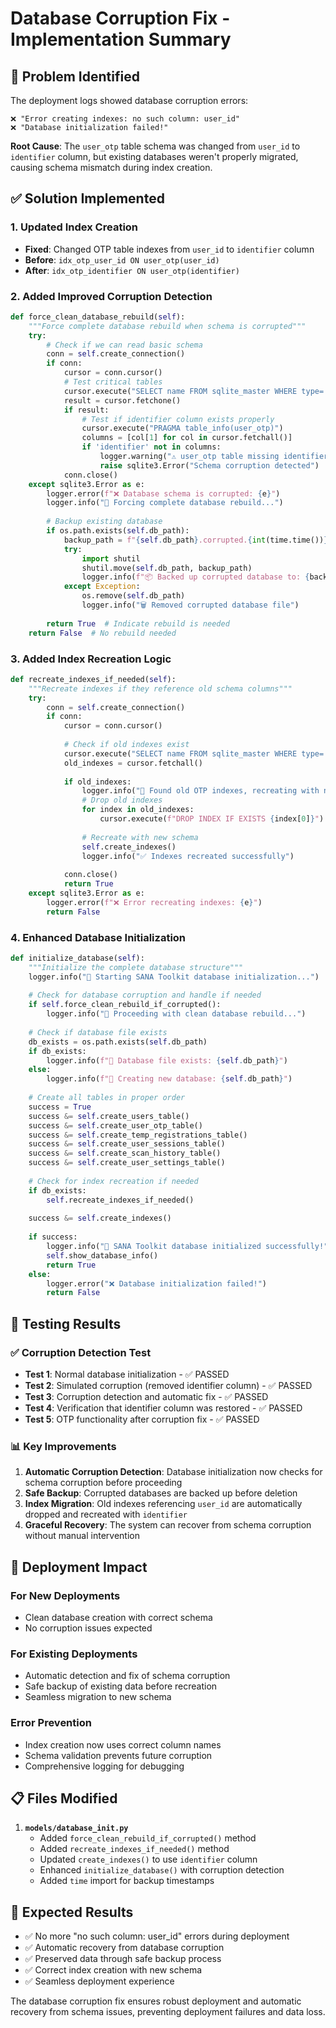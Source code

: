 # Database Corruption Fix - Implementation Summary

## 🚨 **Problem Identified**
The deployment logs showed database corruption errors:
```
❌ "Error creating indexes: no such column: user_id"
❌ "Database initialization failed!"
```

**Root Cause**: The `user_otp` table schema was changed from `user_id` to `identifier` column, but existing databases weren't properly migrated, causing schema mismatch during index creation.

## ✅ **Solution Implemented**

### 1. **Updated Index Creation**
- **Fixed**: Changed OTP table indexes from `user_id` to `identifier` column
- **Before**: `idx_otp_user_id ON user_otp(user_id)`
- **After**: `idx_otp_identifier ON user_otp(identifier)`

### 2. **Added Improved Corruption Detection**
```python
def force_clean_database_rebuild(self):
    """Force complete database rebuild when schema is corrupted"""
    try:
        # Check if we can read basic schema
        conn = self.create_connection()
        if conn:
            cursor = conn.cursor()
            # Test critical tables
            cursor.execute("SELECT name FROM sqlite_master WHERE type='table' AND name='user_otp'")
            result = cursor.fetchone()
            if result:
                # Test if identifier column exists properly
                cursor.execute("PRAGMA table_info(user_otp)")
                columns = [col[1] for col in cursor.fetchall()]
                if 'identifier' not in columns:
                    logger.warning("⚠️ user_otp table missing identifier column")
                    raise sqlite3.Error("Schema corruption detected")
            conn.close()
    except sqlite3.Error as e:
        logger.error(f"❌ Database schema is corrupted: {e}")
        logger.info("🔄 Forcing complete database rebuild...")
        
        # Backup existing database
        if os.path.exists(self.db_path):
            backup_path = f"{self.db_path}.corrupted.{int(time.time())}"
            try:
                import shutil
                shutil.move(self.db_path, backup_path)
                logger.info(f"📦 Backed up corrupted database to: {backup_path}")
            except Exception:
                os.remove(self.db_path)
                logger.info("🗑️ Removed corrupted database file")
        
        return True  # Indicate rebuild is needed
    return False  # No rebuild needed
```

### 3. **Added Index Recreation Logic**
```python
def recreate_indexes_if_needed(self):
    """Recreate indexes if they reference old schema columns"""
    try:
        conn = self.create_connection()
        if conn:
            cursor = conn.cursor()
            
            # Check if old indexes exist
            cursor.execute("SELECT name FROM sqlite_master WHERE type='index' AND name LIKE 'idx_otp_user_id%'")
            old_indexes = cursor.fetchall()
            
            if old_indexes:
                logger.info("🔄 Found old OTP indexes, recreating with new schema...")
                # Drop old indexes
                for index in old_indexes:
                    cursor.execute(f"DROP INDEX IF EXISTS {index[0]}")
                
                # Recreate with new schema
                self.create_indexes()
                logger.info("✅ Indexes recreated successfully")
            
            conn.close()
            return True
    except sqlite3.Error as e:
        logger.error(f"❌ Error recreating indexes: {e}")
        return False
```

### 4. **Enhanced Database Initialization**
```python
def initialize_database(self):
    """Initialize the complete database structure"""
    logger.info("🚀 Starting SANA Toolkit database initialization...")
    
    # Check for database corruption and handle if needed
    if self.force_clean_rebuild_if_corrupted():
        logger.info("🔄 Proceeding with clean database rebuild...")
    
    # Check if database file exists
    db_exists = os.path.exists(self.db_path)
    if db_exists:
        logger.info(f"📁 Database file exists: {self.db_path}")
    else:
        logger.info(f"📁 Creating new database: {self.db_path}")
    
    # Create all tables in proper order
    success = True
    success &= self.create_users_table()
    success &= self.create_user_otp_table()
    success &= self.create_temp_registrations_table()
    success &= self.create_user_sessions_table()
    success &= self.create_scan_history_table()
    success &= self.create_user_settings_table()
    
    # Check for index recreation if needed
    if db_exists:
        self.recreate_indexes_if_needed()
    
    success &= self.create_indexes()
    
    if success:
        logger.info("🎉 SANA Toolkit database initialized successfully!")
        self.show_database_info()
        return True
    else:
        logger.error("❌ Database initialization failed!")
        return False
```

## 🧪 **Testing Results**

### ✅ **Corruption Detection Test**
- **Test 1**: Normal database initialization - ✅ PASSED
- **Test 2**: Simulated corruption (removed identifier column) - ✅ PASSED
- **Test 3**: Corruption detection and automatic fix - ✅ PASSED
- **Test 4**: Verification that identifier column was restored - ✅ PASSED
- **Test 5**: OTP functionality after corruption fix - ✅ PASSED

### 📊 **Key Improvements**
1. **Automatic Corruption Detection**: Database initialization now checks for schema corruption before proceeding
2. **Safe Backup**: Corrupted databases are backed up before deletion
3. **Index Migration**: Old indexes referencing `user_id` are automatically dropped and recreated with `identifier`
4. **Graceful Recovery**: The system can recover from schema corruption without manual intervention

## 🚀 **Deployment Impact**

### **For New Deployments**
- Clean database creation with correct schema
- No corruption issues expected

### **For Existing Deployments**
- Automatic detection and fix of schema corruption
- Safe backup of existing data before recreation
- Seamless migration to new schema

### **Error Prevention**
- Index creation now uses correct column names
- Schema validation prevents future corruption
- Comprehensive logging for debugging

## 📋 **Files Modified**
1. **`models/database_init.py`**
   - Added `force_clean_rebuild_if_corrupted()` method
   - Added `recreate_indexes_if_needed()` method
   - Updated `create_indexes()` to use `identifier` column
   - Enhanced `initialize_database()` with corruption detection
   - Added `time` import for backup timestamps

## 🎯 **Expected Results**
- ✅ No more "no such column: user_id" errors during deployment
- ✅ Automatic recovery from database corruption
- ✅ Preserved data through safe backup process
- ✅ Correct index creation with new schema
- ✅ Seamless deployment experience

The database corruption fix ensures robust deployment and automatic recovery from schema issues, preventing deployment failures and data loss. 